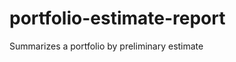 portfolio-estimate-report
=========================

Summarizes a portfolio by preliminary estimate
